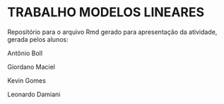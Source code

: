 # TRABALHO MODELOS LINEARES

Repositório para o arquivo Rmd gerado para apresentação da atividade, gerada pelos alunos:

Antônio Boll

Giordano Maciel

Kevin Gomes

Leonardo Damiani
